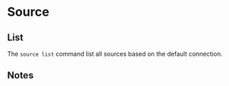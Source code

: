 # Source

## List

The ```source list``` command list all sources based on the default connection.

## Notes
